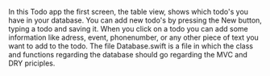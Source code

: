 In this Todo app the first screen, the table view, shows which todo's you have in your database. You can add new todo's by pressing the New button, typing a todo and saving it. When you click on a todo you can add some information like adress, event, phonenumber, or any other piece of text you want to add to the todo. The file Database.swift is a file in which the class and functions regarding the database should go regarding the MVC and DRY priciples.